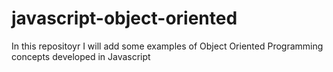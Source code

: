 # javascript-object-oriented

In this repositoyr I will add some examples of Object Oriented Programming concepts developed in Javascript
